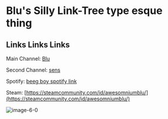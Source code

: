 # Blu's Silly Link-Tree type esque thing



## Links Links Links




Main Channel:
[Blu](https://www.youtube.com/@blu-rred/featured)

Second Channel: [sens](https://www.youtube.com/@sensitivedbd/videos)

Spotify: [beeg boy spotify link ](https://open.spotify.com/user/p4w4z3um7wkkuj6n85q5lwj8e?si=a85567a9babb4dcb)

Steam: [https://steamcommunity.com/id/awesomniumblu/](https://steamcommunity.com/id/awesomniumblu/)

![image-6-0](https://user-images.githubusercontent.com/75001880/233040218-8188b4c3-b917-4cf6-8fac-9364bcf82171.png)
